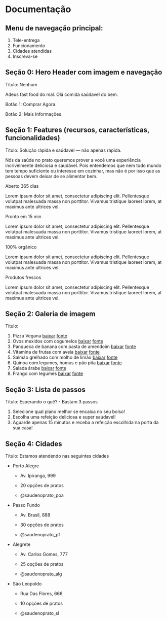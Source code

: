 # Documentação
## Menu de navegação principal:
1. Tele-entrega 
2. Funcionamento 
3. Cidades atendidas
4. Inscreva-se


## Seção 0: Hero Header com imagem e navegação

Título: Nenhum

Adeus fast food do mal. Olá comida saúdavel do bem.

Botão 1: Comprar Agora.

Botão 2: Mais Informações.


## Seção 1: Features (recursos, características, funcionalidades)
Título: Solução rápida e saúdavel — não apenas rápida.

Nós da saúde no prato queremos prover a você uma experiência incrivelmente deliciosa e saudável. Pois entendemos que nem todo mundo tem tempo suficiente ou interesse em cozinhar, mas não é por isso que as pessoas devem deixar de se alimentar bem.

Aberto 365 dias

Lorem ipsum dolor sit amet, consectetur adipiscing elit. Pellentesque volutpat malesuada massa non porttitor. Vivamus tristique laoreet lorem, at maximus ante ultrices vel.

Pronto em 15 min

Lorem ipsum dolor sit amet, consectetur adipiscing elit. Pellentesque volutpat malesuada massa non porttitor. Vivamus tristique laoreet lorem, at maximus ante ultrices vel.

100% orgânico

Lorem ipsum dolor sit amet, consectetur adipiscing elit. Pellentesque volutpat malesuada massa non porttitor. Vivamus tristique laoreet lorem, at maximus ante ultrices vel.

Produtos frescos

Lorem ipsum dolor sit amet, consectetur adipiscing elit. Pellentesque volutpat malesuada massa non porttitor. Vivamus tristique laoreet lorem, at maximus ante ultrices vel.

## Seção 2: Galeria de imagem 
Título: 

  1. Pizza Vegana [baixar]() [fonte](http://www.paraibaradioblog.com/wp-content/uploads/2018/05/Comprovante001-57.jpg)
  2. Ovos mexidos com cogumelos [baixar]() [fonte](https://cdn.teleculinaria.pt/wp-content/uploads/2015/04/Ovos-mexidos-com-espargos-cogumelos-e-lingui%C3%A7a-5.jpg)
  3. Panqueca de banana com pasta de amendoim [baixar]() [fonte](https://abrilboaforma.files.wordpress.com/2017/08/panqueca-banana.jpg)
  4. Vitamina de frutas com aveia [baixar]() [fonte](https://2.bp.blogspot.com/-oCddMzsbEIQ/VfMbiAilg2I/AAAAAAAADos/mMX40wMmHR0/s1600/suco_melao.jpg)
  5. Salmão grelhado com molho de limão [baixar]() [fonte](https://i.pinimg.com/originals/6b/4e/06/6b4e06950a621d73035e06b93cc3da6c.jpg)
  6. Quinoa com legumes, homus e pão pita [baixar]() [fonte](https://portal-amb-imgs.clubedaana.com.br/2016/11/homus-1920x1080.jpg)
  7. Salada árabe [baixar]() [fonte](https://craftlog.com/m/i/1584064=s1280=h960)
  8. Frango com legumes [baixar]() [fonte](http://painel.perdigao.com.br/panel/sites/default/files/styles/is_product_cover_1240_858/public/recipes-images/salada-morna-frango.png?itok=FKzfTcZ3)
  
## Seção 3: Lista de passos
Título: Esperando o quê? - Bastam 3 passos

  1. Selecione qual plano melhor se encaixa no seu bolso!
  2. Escolha uma refeição deliciosa e super saúdavel!
  3. Aguarde apenas 15 minutos e receba a refeição escolhida na porta da sua casa!

## Seção 4: Cidades
Título: Estamos atendendo nas seguintes cidades

  - Porto Alegre

    - Av. Ipiranga, 999

    - 20 opções de pratos

    - @saudenoprato_poa


  - Passo Fundo

    - Av. Brasil, 888

    - 30 opções de pratos

    - @saudenoprato_pf


  - Alegrete

    - Av. Carlos Gomes, 777

    - 25 opções de pratos

    - @saudenoprato_alg


  - São Leopoldo

    - Rua Das Flores, 666

    - 10 opções de pratos

    - @saudenoprato_sl

  
